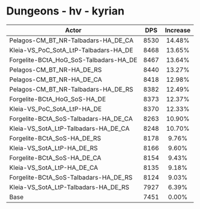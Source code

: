 # Dungeons - hv - kyrian
| Actor | DPS | Increase |
|---|:---:|:---:|
|Pelagos-CM_BT_NR-Talbadars-HA_DE_CA|8530|14.48%|
|Kleia-VS_PoC_SotA_LtP-Talbadars-HA_DE|8468|13.65%|
|Forgelite-BCtA_HoG_SoS-Talbadars-HA_DE|8467|13.64%|
|Pelagos-CM_BT_NR-HA_DE_RS|8440|13.27%|
|Pelagos-CM_BT_NR-HA_DE_CA|8418|12.98%|
|Pelagos-CM_BT_NR-Talbadars-HA_DE_RS|8382|12.49%|
|Forgelite-BCtA_HoG_SoS-HA_DE|8373|12.37%|
|Kleia-VS_PoC_SotA_LtP-HA_DE|8370|12.33%|
|Forgelite-BCtA_SoS-Talbadars-HA_DE_CA|8263|10.90%|
|Kleia-VS_SotA_LtP-Talbadars-HA_DE_CA|8248|10.70%|
|Forgelite-BCtA_SoS-HA_DE_RS|8178|9.76%|
|Kleia-VS_SotA_LtP-HA_DE_RS|8166|9.60%|
|Forgelite-BCtA_SoS-HA_DE_CA|8154|9.43%|
|Kleia-VS_SotA_LtP-HA_DE_CA|8135|9.18%|
|Forgelite-BCtA_SoS-Talbadars-HA_DE_RS|8124|9.03%|
|Kleia-VS_SotA_LtP-Talbadars-HA_DE_RS|7927|6.39%|
|Base|7451|0.00%|
